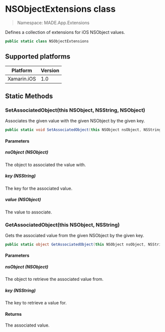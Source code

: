 # NSObjectExtensions class

> Namespace: MADE.App.Extensions

Defines a collection of extensions for iOS NSObject values.

```csharp
public static class NSObjectExtensions
```

## Supported platforms

| Platform | Version |
| --- | --- |
| Xamarin.iOS  | 1.0 |

## Static Methods

### SetAssociatedObject(this NSObject, NSString, NSObject)

Associates the given value with the given NSObject by the given key.

```csharp
public static void SetAssociatedObject(this NSObject nsObject, NSString key, NSObject value);
```

#### Parameters
##### nsObject (NSObject)
The object to associated the value with.

##### key (NSString)
The key for the associated value.

##### value (NSObject)
The value to associate.

### GetAssociatedObject(this NSObject, NSString)

Gets the associated value from the given NSObject by the given key.

```csharp
public static object GetAssociatedObject(this NSObject nsObject, NSString key);
```

#### Parameters
##### nsObject (NSObject)
The object to retrieve the associated value from.

##### key (NSString)
The key to retrieve a value for.

#### Returns
The associated value.